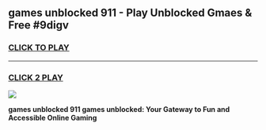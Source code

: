 
## games unblocked 911 - Play Unblocked Gmaes & Free #9digv
<h3>
<a href="https://premium.freeplayer.one?title=games_unblocked_911&ref=01M">CLICK TO PLAY</a></h3>
<hr>

<h3>
<a href="https://premium.freeplayer.one?title=games_unblocked_911&ref=01M">CLICK 2 PLAY</a>
  
</h3>

<a href="https://premium.freeplayer.one?title=games_unblocked_911&ref=01M"><img src="https://clearcache.store/games.png"></a>


**games unblocked 911 games unblocked: Your Gateway to Fun and Accessible Online Gaming**
